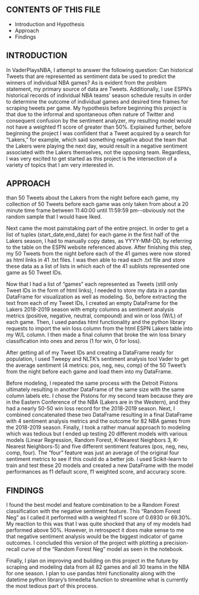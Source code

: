 CONTENTS OF THIS FILE
---------------------

 * Introduction and Hypothesis
 * Approach
 * Findings


INTRODUCTION
------------

In VaderPlaysNBA, I attempt to answer the following question: Can historical Tweets that are represented as sentiment data be used to predict the winners of individual NBA games? As is evident from the problem statement, my primary source of data are Tweets. Additionally, I use ESPN’s historical records of individual NBA teams’ season schedule results in order to determine the outcome of individual games and desired time frames for scraping tweets per game. My hypothesis before beginning this project is that due to the informal and spontaneous often nature of Twitter and consequent confusion by the sentiment analyzer, my resulting model would not have a weighted f1 score of greater than 50%. Explained further, before beginning the project I was confident that a Tweet acquired by a search for “Lakers,” for example, which said something negative about the team that the Lakers were playing the next day, would result in a negative sentiment associated with the Lakers themselves, not the opposing team. Regardless, I was very excited to get started as this project is the intersection of a variety of topics that I am very interested in.

APPROACH
------------

than 50 Tweets about the Lakers from the night before each game, my collection of 50 Tweets before each game was only taken from about a 20 minute time frame between 11:40:00 until 11:59:59 pm--obviously not the random sample that I would have liked.

Next came the most painstaking part of the entire project. In order to get a list of tuples (start_date,end_date) for each game in the first half of the Lakers season, I had to manually copy dates, as YYYY-MM-DD, by referring to the table on the ESPN website referenced above. After finishing this step, my 50 Tweets from the night before each of the 41 games were now stored as html links in 41 .txt files. I was then able to read each .txt file and store these data as a list of lists in which each of the 41 sublists represented one game as 50 Tweet IDs.

Now that I had a list of “games” each represented as Tweets (still only Tweet IDs in the form of html links), I needed to store my data in a pandas DataFrame for visualization as well as modeling. So, before extracting the text from each of my Tweet IDs, I created an empty DataFrame for the Lakers 2018-2019 season with empty columns as sentiment analysis metrics (positive, negative, neutral, compound) and win or loss (W/L) of each game. Then, I used pandas html functionality and the python library requests to import the win loss column from the html ESPN Lakers table into my W/L column. I then made a final column that broke the win loss binary classification into ones and zeros (1 for win, 0 for loss).

After getting all of my Tweet IDs and creating a DataFrame ready for population, I used Tweepy and NLTK’s sentiment analysis tool Vader to get the average sentiment (4 metrics: pos, neg, neu, comp) of the 50 Tweet’s from the night before each game and load them into my DataFrame.

Before modeling, I repeated the same process with the Detroit Pistons ultimately resulting in another DataFrame of the same size with the same column labels etc. I chose the Pistons for my second team because they are in the Eastern Conference of the NBA (Lakers are in the Western), and they had a nearly 50-50 win loss record for the 2018-2019 season. Next, I combined concatenated these two DataFrame resulting in a final DataFrame with 4 sentiment analysis metrics and the outcome for 82 NBA games from the 2018-2019 season. Finally, I took a rather manual approach to modeling which was tedious but I ended up testing 20 different models with various models (Linear Regression, Random Forest, K-Nearest Neighbors 3, K-Nearest Neighbors-5) and five different sentiment features (pos, neg, neu, comp, four). The “four” feature was just an average of the original four sentiment metrics to see if this could do a better job. I used Scikit-learn to train and test these 20 models and created a new DataFrame with the model performances as f1 default score, f1 weighted score, and accuracy score.

FINDINGS
------------
I found the best model and feature combination to be a Random Forest classification with the negative sentiment feature. This “Random Forest Neg” as I called it performed with a weighted f1 score of 0.6930 or 69.30%. My reaction to this was that I was quite shocked that any of my models had performed above 50%. However, in retrospect it does make sense to me that negative sentiment analysis would be the biggest indicator of game outcomes. I concluded this version of the project with plotting a precision-recall curve of the “Random Forest Neg” model as seen in the notebook.


Finally, I plan on improving and building on this project in the future by scraping and modeling data from all 82 games and all 30 teams in the NBA for one season. I plan to use pandas html functionality along with the datetime python library’s timedelta function to streamline what is currently the most tedious part of this process.

